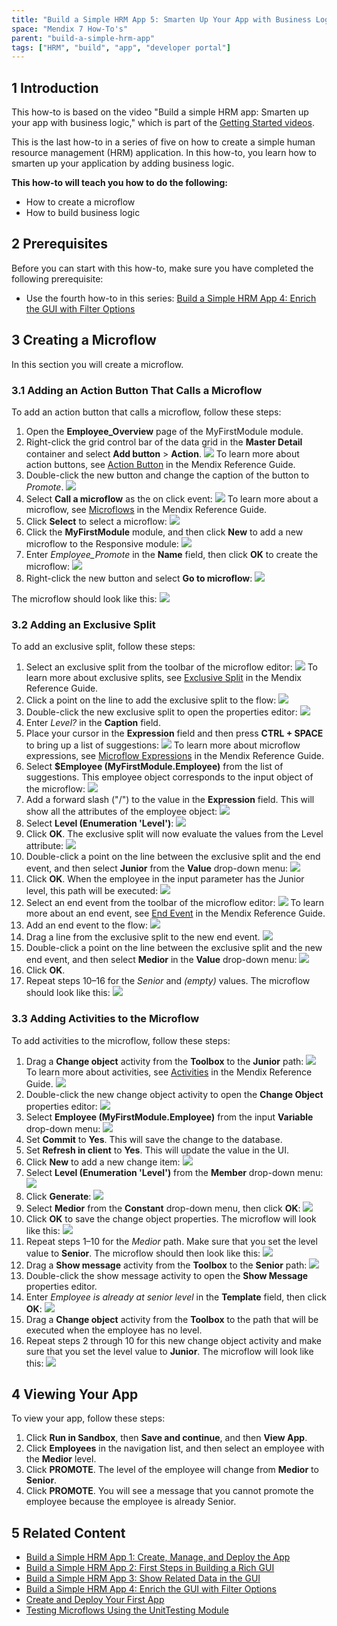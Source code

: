```yaml
---
title: "Build a Simple HRM App 5: Smarten Up Your App with Business Logic"
space: "Mendix 7 How-To's"
parent: "build-a-simple-hrm-app"
tags: ["HRM", "build", "app", "developer portal"]
---
```


## 1 Introduction

This how-to is based on the video "Build a simple HRM app: Smarten up your app with business logic," which is part of the [Getting Started videos](http://gettingstarted.mendixcloud.com/link/courses/gettingstarted).

This is the last how-to in a series of five on how to create a simple human resource management (HRM) application. In this how-to, you learn how to smarten up your application by adding business logic.

**This how-to will teach you how to do the following:**

*   How to create a microflow
*   How to build business logic

## 2 Prerequisites

Before you can start with this how-to, make sure you have completed the following prerequisite:

* Use the fourth how-to in this series: [Build a Simple HRM App 4: Enrich the GUI with Filter Options](build-a-simple-hrm-app-4-enrich-the-gui-with-filter-options)

## 3 Creating a Microflow

In this section you will create a microflow.

### 3.1 Adding an Action Button That Calls a Microflow

To add an action button that calls a microflow, follow these steps:

1. Open the **Employee_Overview** page of the MyFirstModule module.
2. Right-click the grid control bar of the data grid in the **Master Detail** container and select **Add button** > **Action**.
    ![](attachments/18448670/18580844.png) 
    To learn more about action buttons, see [Action Button](/refguide7/action-button) in the Mendix Reference Guide.
3. Double-click the new button and change the caption of the button to *Promote*.
    ![](attachments/18448670/18580843.png)
4. Select **Call a microflow** as the on click event:
    ![](attachments/18448670/18580842.png)
    To learn more about a microflow, see [Microflows](/refguide7/microflows) in the Mendix Reference Guide.
5. Click **Select** to select a microflow:
    ![](attachments/18448670/18580841.png) 
6. Click the **MyFirstModule** module, and then click **New** to add a new microflow to the Responsive module:
    ![](attachments/18448670/18580840.png) 
7. Enter *Employee_Promote* in the **Name** field, then click **OK** to create the microflow:
    ![](attachments/18448670/18580839.png) 
8. Right-click the new button and select **Go to microflow**:
    ![](attachments/18448670/18580838.png) 

The microflow should look like this:
![](attachments/18448670/18580837.png) 

### 3.2 Adding an Exclusive Split

To add an exclusive split, follow these steps:

1. Select an exclusive split from the toolbar of the microflow editor:
    ![](attachments/18448670/18580836.png) 
     To learn more about exclusive splits, see [Exclusive Split](/refguide7/exclusive-split) in the Mendix Reference Guide.
2. Click a point on the line to add the exclusive split to the flow:
    ![](attachments/18448670/18580835.png) 
3. Double-click the new exclusive split to open the properties editor:
    ![](attachments/18448670/18580833.png)
4. Enter *Level?* in the **Caption** field. 
5. Place your cursor in the **Expression** field and then press **CTRL + SPACE** to bring up a list of suggestions:
    ![](attachments/18448670/18580826.png) 
    To learn more about microflow expressions, see [Microflow Expressions](/refguide7/microflow-expressions) in the Mendix Reference Guide.
6. Select **$Employee (MyFirstModule.Employee)** from the list of suggestions. This employee object corresponds to the input object of the microflow:
    ![](attachments/18448670/18580796.png)
7. Add a forward slash ("/") to the value in the **Expression** field. This will show all the attributes of the employee object:
    ![](attachments/18448670/18580827.png)
8. Select **Level (Enumeration 'Level')**:
    ![](attachments/18448670/18580828.png)
9. Click **OK**. The exclusive split will now evaluate the values from the Level attribute:
    ![](attachments/18448670/18580824.png) 
10. Double-click a point on the line between the exclusive split and the end event, and then select **Junior** from the **Value** drop-down menu:
    ![](attachments/18448670/18580822.png) 
11. Click **OK**. When the employee in the input parameter has the Junior level, this path will be executed:
    ![](attachments/18448670/18580821.png)
12. Select an end event from the toolbar of the microflow editor:
    ![](attachments/18448670/18580820.png)
    To learn more about an end event, see [End Event](/refguide7/end-event) in the Mendix Reference Guide.
13. Add an end event to the flow:
    ![](attachments/18448670/18580816.png)
14. Drag a line from the exclusive split to the new end event.
    ![](attachments/18448670/18580817.png)
15. Double-click a point on the line between the exclusive split and the new end event, and then select **Medior** in the **Value** drop-down menu:
    ![](attachments/18448670/18580814.png)
16. Click **OK**.
17. Repeat steps 10–16 for the *Senior* and *(empty)* values. The microflow should look like this:
    ![](attachments/18448670/18580813.png)

### 3.3 Adding Activities to the Microflow

To add activities to the microflow, follow these steps:

1. Drag a **Change object** activity from the **Toolbox** to the **Junior** path:
    ![](attachments/18448670/18580810.png)
    To learn more about activities, see [Activities](/refguide7/activities) in the Mendix Reference Guide.
    ![](attachments/18448670/18580809.png)
2. Double-click the new change object activity to open the **Change Object** properties editor:
    ![](attachments/18448670/18580808.png)
3. Select **Employee (MyFirstModule.Employee)** from the input **Variable** drop-down menu:
    ![](attachments/18448670/18580807.png) 
4. Set **Commit** to **Yes**. This will save the change to the database.
5. Set **Refresh in client** to **Yes**. This will update the value in the UI.
6. Click **New** to add a new change item:
    ![](attachments/18448670/18580806.png) 
7. Select **Level (Enumeration 'Level')** from the **Member** drop-down menu:
    ![](attachments/18448670/18580805.png) 
8. Click **Generate**:
    ![](attachments/18448670/18580804.png) 
9.  Select **Medior** from the **Constant** drop-down menu, then click **OK**:
    ![](attachments/18448670/18580803.png)
10. Click **OK** to save the change object properties. The microflow will look like this:
![](attachments/18448670/18580802.png) 
11. Repeat steps 1–10 for the *Medior* path. Make sure that you set the level value to **Senior**. The microflow should then look like this:
    ![](attachments/18448670/18580801.png)
12. Drag a **Show message** activity from the **Toolbox** to the **Senior** path:
    ![](attachments/18448670/18580800.png) 
13. Double-click the show message activity to open the **Show Message** properties editor.
14. Enter *Employee is already at senior level* in the **Template** field, then click **OK**:
    ![](attachments/18448670/18580798.png)
15. Drag a **Change object** activity from the **Toolbox** to the path that will be executed when the employee has no level.
16. Repeat steps 2 through 10 for this new change object activity and make sure that you set the level value to **Junior**. The microflow will look like this:
    ![](attachments/18448670/18580797.png) 

## 4 Viewing Your App

To view your app, follow these steps:

1. Click **Run in Sandbox**, then **Save and continue**, and then **View App**.
2. Click **Employees** in the navigation list, and then select an employee with the **Medior** level.
3. Click **PROMOTE**. The level of the employee will change from **Medior** to **Senior**.
4. Click **PROMOTE**. You will see a message that you cannot promote the employee because the employee is already Senior.

## 5 Related Content

* [Build a Simple HRM App 1: Create, Manage, and Deploy the App](build-a-simple-hrm-app-1-create-manage-and-deploy-the-app)
* [Build a Simple HRM App 2: First Steps in Building a Rich GUI](build-a-simple-hrm-app-2-first-steps-in-building-a-rich-gui)
* [Build a Simple HRM App 3: Show Related Data in the GUI](build-a-simple-hrm-app-3-show-related-data-in-the-gui)
* [Build a Simple HRM App 4: Enrich the GUI with Filter Options](build-a-simple-hrm-app-4-enrich-the-gui-with-filter-options)
* [Create and Deploy Your First App](create-and-deploy-your-first-app)
* [Testing Microflows Using the UnitTesting Module](testing-microflows-using-the-unittesting-module)
